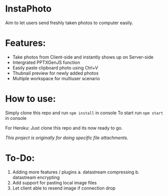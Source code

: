 # **InstaPhoto**
Aim to let users send freshly taken photos to computer easily.


# Features:
- Take photos from Client-side and instantly shows up on Server-side
- Intergrated PPTXGenJS function
- Easily paste clipboard photo using Ctrl+V
- Thubnail preview for newly added photos 
- Multiple workspace for multiuser scenario


# How to use:

Simply clone this repo and run `npm install` in console
To start run `npm start` in console

For Heroku:
Just clone this repo and its now ready to go. 


*This project is originally for doing specific file attachments.*

# To-Do:
 1. Adding more features / plugins
	a. datastream compressing
	b. datastream encrypting
 2. Add support for pasting local image files
 3. Let client able to resend image if connection drop